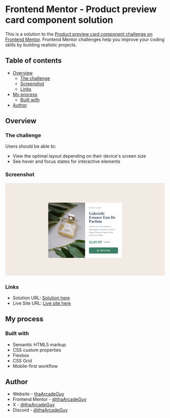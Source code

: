# Frontend Mentor - Product preview card component solution

This is a solution to the [Product preview card component challenge on Frontend Mentor](https://www.frontendmentor.io/challenges/product-preview-card-component-GO7UmttRfa). Frontend Mentor challenges help you improve your coding skills by building realistic projects. 

## Table of contents

- [Overview](#overview)
  - [The challenge](#the-challenge)
  - [Screenshot](#screenshot)
  - [Links](#links)
- [My process](#my-process)
  - [Built with](#built-with)
- [Author](#author)


## Overview

### The challenge

Users should be able to:

- View the optimal layout depending on their device's screen size
- See hover and focus states for interactive elements

### Screenshot

![](img/screenshot.png)

### Links

- Solution URL: [Solution here](https://www.frontendmentor.io/solutions/product-preview-card-using-css-grid-SYoI6iFp9a)
- Live Site URL: [Live site here](https://thaarcadeguy.github.io/product-preview/)

## My process

### Built with

- Semantic HTML5 markup
- CSS custom properties
- Flexbox
- CSS Grid
- Mobile-first workflow

## Author

- Website - [thaArcadeGuy](https://thaarcadeguy.github.io/social-links-profile/)
- Frontend Mentor - [@thaArcadeGuy](https://www.frontendmentor.io/profile/thaarcadeguy)
- X - [@thaArcadeGuy](https://www.x.com/thaarcadeguy)
- Discord - [@thaArcadeGuy](https://https://discord.com/channels/@me)